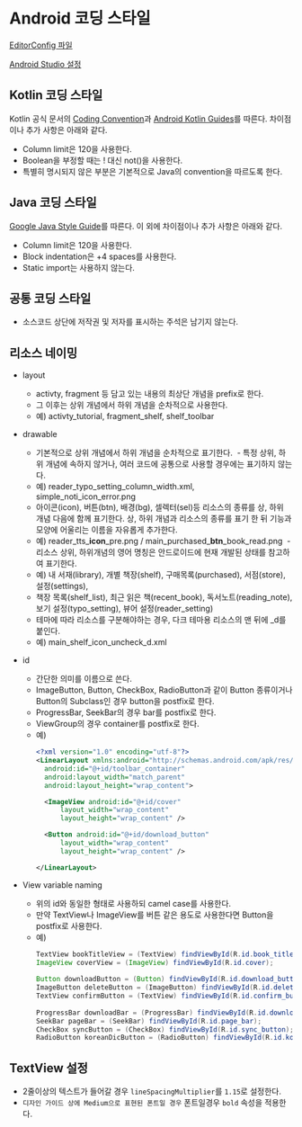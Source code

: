 
# Android 코딩 스타일

[EditorConfig 파일](.editorconfig)

[Android Studio 설정](AndroidStudio/README.md)

## Kotlin 코딩 스타일

Kotlin 공식 문서의 [Coding Convention](http://kotlinlang.org/docs/reference/coding-conventions.html)과 [Android Kotlin Guides](https://android.github.io/kotlin-guides/style.html)를 따른다. 차이점이나 추가 사항은 아래와 같다.

- Column limit은 120을 사용한다.
- Boolean을 부정할 때는 ! 대신 not()을 사용한다.
- 특별히 명시되지 않은 부분은 기본적으로 Java의 convention을 따르도록 한다.

## Java 코딩 스타일

[Google Java Style Guide](https://google.github.io/styleguide/javaguide.html)를 따른다.
이 외에 차이점이나 추가 사항은 아래와 같다.

- Column limit은 120을 사용한다.
- Block indentation은 +4 spaces를 사용한다.
- Static import는 사용하지 않는다.

## 공통 코딩 스타일

- 소스코드 상단에 저작권 및 저자를 표시하는 주석은 남기지 않는다.

## 리소스 네이밍

- layout
  - activty, fragment 등 담고 있는 내용의 최상단 개념을 prefix로 한다.
  - 그 이후는 상위 개념에서 하위 개념을 순차적으로 사용한다.
  - 예) activty_tutorial, fragment_shelf, shelf_toolbar
- drawable
  - 기본적으로 상위 개념에서 하위 개념을 순차적으로 표기한다. 
  - 특정 상위, 하위 개념에 속하지 않거나, 여러 코드에 공통으로 사용할 경우에는 표기하지 않는다.
  - 예) reader_typo_setting_column_width.xml, simple_noti_icon_error.png
  - 아이콘(icon), 버튼(btn), 배경(bg), 셀렉터(sel)등 리소스의 종류를 상, 하위 개념 다음에 함께 표기한다. 
    상, 하위 개념과 리소스의 종류를 표기 한 뒤 기능과 모양에 어울리는 이름을 자유롭게 추가한다.
  - 예) reader_tts_**icon**\_pre.png / main_purchased_**btn**\_book_read.png
  - 리소스 상위, 하위개념의 영어 명칭은 안드로이드에 현재 개발된 상태를 참고하여 표기한다.
  - 예) 내 서재(library), 개별 책장(shelf), 구매목록(purchased), 서점(store), 설정(settings), 
  - 책장 목록(shelf_list), 최근 읽은 책(recent_book), 독서노트(reading_note), 보기 설정(typo_setting), 뷰어 설정(reader_setting)
  - 테마에 따라 리소스를 구분해야하는 경우, 다크 테마용 리소스의 맨 뒤에 _d를 붙인다.
  - 예) main_shelf_icon_uncheck_d.xml
- id
  - 간단한 의미를 이름으로 쓴다.
  - ImageButton, Button, CheckBox, RadioButton과 같이 Button 종류이거나 Button의 Subclass인 경우 button을 postfix로 한다.
  - ProgressBar, SeekBar의 경우 bar를 postfix로 한다.
  - ViewGroup의 경우 container를 postfix로 한다.
  - 예)
    ```xml
    <?xml version="1.0" encoding="utf-8"?>
    <LinearLayout xmlns:android="http://schemas.android.com/apk/res/android"
      android:id="@+id/toolbar_container"
      android:layout_width="match_parent"
      android:layout_height="wrap_content">
    
      <ImageView android:id="@+id/cover"
          layout_width="wrap_content"
          layout_height="wrap_content" />
    
      <Button android:id="@+id/download_button"
          layout_width="wrap_content"
          layout_height="wrap_content" />
    
    </LinearLayout>
    ```

- View variable naming
  - 위의 id와 동일한 형태로 사용하되 camel case를 사용한다.
  - 만약 TextView나 ImageView를 버튼 같은 용도로 사용한다면 Button을 postfix로 사용한다.
  - 예)
    ```java
    TextView bookTitleView = (TextView) findViewById(R.id.book_title);
    ImageView coverView = (ImageView) findViewById(R.id.cover);
      
    Button downloadButton = (Button) findViewById(R.id.download_button);
    ImageButton deleteButton = (ImageButton) findViewById(R.id.delete_button);
    TextView confirmButton = (TextView) findViewById(R.id.confirm_button);
      
    ProgressBar downloadBar = (ProgressBar) findViewById(R.id.download_bar);
    SeekBar pageBar = (SeekBar) findViewById(R.id.page_bar);
    CheckBox syncButton = (CheckBox) findViewById(R.id.sync_button);
    RadioButton koreanDicButton = (RadioButton) findViewById(R.id.korean_dic_button);
    ```

## TextView 설정
- 2줄이상의 텍스트가 들어갈 경우 `lineSpacingMultiplier`를 `1.15`로 설정한다.
- `디자인 가이드 상에 Medium으로 표현된 폰트일 경우` 폰트일경우 `bold` 속성을 적용한다.